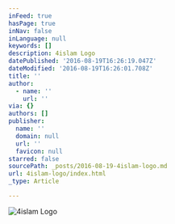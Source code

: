 ```yaml
---
inFeed: true
hasPage: true
inNav: false
inLanguage: null
keywords: []
description: 4islam Logo
datePublished: '2016-08-19T16:26:19.047Z'
dateModified: '2016-08-19T16:26:01.708Z'
title: ''
author:
  - name: ''
    url: ''
via: {}
authors: []
publisher:
  name: ''
  domain: null
  url: ''
  favicon: null
starred: false
sourcePath: _posts/2016-08-19-4islam-logo.md
url: 4islam-logo/index.html
_type: Article

---
```

![4islam Logo](https://the-grid-user-content.s3-us-west-2.amazonaws.com/b98aceb4-8583-479b-8c2f-7580d8c1a756.png)